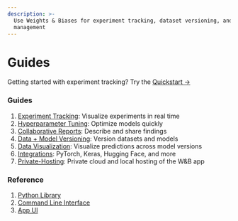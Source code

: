 ```yaml
---
description: >-
  Use Weights & Biases for experiment tracking, dataset versioning, and model
  management
---
```


# Guides

Getting started with experiment tracking? Try the [Quickstart →](../quickstart.md)

### Guides

1. [Experiment Tracking](track/): Visualize experiments in real time
2. [Hyperparameter Tuning](sweeps/): Optimize models quickly
3. [Collaborative Reports](reports/): Describe and share findings
4. [Data + Model Versioning](artifacts-1/): Version datasets and models
5. [Data Visualization](data-vis/): Visualize predictions across model versions
6. [Integrations](integrations/): PyTorch, Keras, Hugging Face, and more
7. [Private-Hosting](self-hosted/): Private cloud and local hosting of the W\&B app

### Reference

1. [Python Library](../ref/python/)
2. [Command Line Interface](../ref/cli/)
3. [App UI](../ref/app/)
